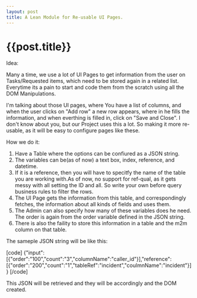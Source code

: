 ```yaml
---
layout: post
title: A Lean Module for Re-usable UI Pages.
--- 
```




 {{post.title}}
======================================================




Idea:

Many a time, we use a lot of UI Pages to get information from the user on Tasks/Requested items, which need to be stored again in a related list. Everytime its a pain to start and code them from the scratch using all the DOM Manipulations.

I'm talking about those UI pages, where You have a list of columns, and when the user clicks on "Add row" a new row appears, where in he fills the information, and when everthing is filled in, click on "Save and Close". I don't know about you, but our Project uses this a lot. So making it more re-usable, as it will be easy to configure pages like these.


How we do it:

1. Have a Table where the options can be confiured as a JSON string.
2. The variables can be(as of now) a text box, index, reference, and datetime.
3. If it is a reference, then you will have to specitfy the name of the table you are working with.As of now, no support for ref-qual, as it gets messy with all setting the ID and all. So write your own before query business rules to filter the rows.
4. The UI Page gets the information from this table, and correspondingly fetches, the information about all kinds of fields and uses them.
5. The Admin can also specify how many of these variables does he need. The order is again from the order variable defined in the JSON string.
6. There is also the faility to store this information in a table and the m2m column on that table.

The sameple JSON string will be like this:

[code] {&quot;input&quot;:[{&quot;order&quot;:&quot;100&quot;,&quot;count&quot;:&quot;3&quot;,&quot;columnName&quot;:&quot;caller_id&quot;}],&quot;reference&quot;:[{&quot;order&quot;:&quot;200&quot;,&quot;count&quot;:&quot;1&quot;,&quot;tableRef&quot;:&quot;incident&quot;,&quot;coulmnName&quot;:&quot;incident&quot;}]} [/code]

This JSON will be retrieved and they will be accordingly and the DOM created.





 